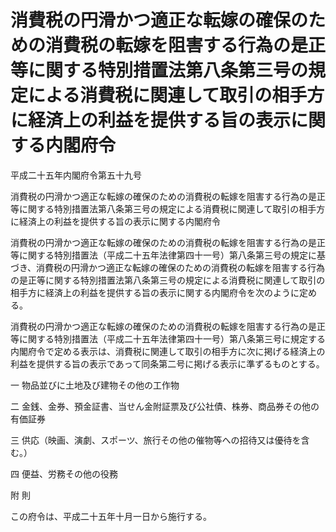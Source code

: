 # 消費税の円滑かつ適正な転嫁の確保のための消費税の転嫁を阻害する行為の是正等に関する特別措置法第八条第三号の規定による消費税に関連して取引の相手方に経済上の利益を提供する旨の表示に関する内閣府令

平成二十五年内閣府令第五十九号

消費税の円滑かつ適正な転嫁の確保のための消費税の転嫁を阻害する行為の是正等に関する特別措置法第八条第三号の規定による消費税に関連して取引の相手方に経済上の利益を提供する旨の表示に関する内閣府令

消費税の円滑かつ適正な転嫁の確保のための消費税の転嫁を阻害する行為の是正等に関する特別措置法（平成二十五年法律第四十一号）第八条第三号の規定に基づき、消費税の円滑かつ適正な転嫁の確保のための消費税の転嫁を阻害する行為の是正等に関する特別措置法第八条第三号の規定による消費税に関連して取引の相手方に経済上の利益を提供する旨の表示に関する内閣府令を次のように定める。

消費税の円滑かつ適正な転嫁の確保のための消費税の転嫁を阻害する行為の是正等に関する特別措置法（平成二十五年法律第四十一号）第八条第三号に規定する内閣府令で定める表示は、消費税に関連して取引の相手方に次に掲げる経済上の利益を提供する旨の表示であって同条第二号に掲げる表示に準ずるものとする。

一 物品並びに土地及び建物その他の工作物

二 金銭、金券、預金証書、当せん金附証票及び公社債、株券、商品券その他の有価証券

三 供応（映画、演劇、スポーツ、旅行その他の催物等への招待又は優待を含む。）

四 便益、労務その他の役務

附 則

この府令は、平成二十五年十月一日から施行する。
